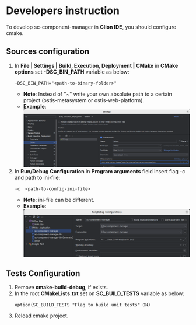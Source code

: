 # Developers instruction
To develop sc-component-manager in __Clion IDE__, you should configure cmake.

## Sources configuration
1. In __File | Settings | Build, Execution, Deployment | CMake__ in __CMake options__ set __-DSC_BIN_PATH__ variable as below:
    ```angular2html
    -DSC_BIN_PATH="<path-to-binary-folder>"
    ```
   * __Note__: Instead of "~" write your own absolute path to a certain project (ostis-metasystem or ostis-web-platform).
   * __Example__:
   ![](../images/cmake_options.png)
2. In __Run/Debug Configuration__ in __Program arguments__ field insert flag -c and path to ini-file:
   ```angular2html
   -c  <path-to-config-ini-file>
   ```
   * __Note__: ini-file can be different.
   * __Example__:
   ![](../images/program_args.png)

## Tests Configuration
1. Remove __cmake-build-debug__, if exists.
2. In the root __CMakeLists.txt__ set on __SC_BUILD_TESTS__ variable as below:
    ```angular2html
    option(SC_BUILD_TESTS "Flag to build unit tests" ON)
    ```
3. Reload cmake project.
